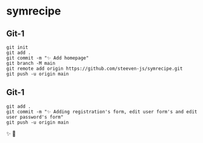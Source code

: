 # symrecipe

## Git-1
```
git init
git add . 
git commit -m "✨ Add homepage"
git branch -M main
git remote add origin https://github.com/steeven-js/symrecipe.git
git push -u origin main
```

## Git-1
```
git add .
git commit -m "✨ Adding registration's form, edit user form's and edit user password's form"
git push -u origin main
```
✨
🚧